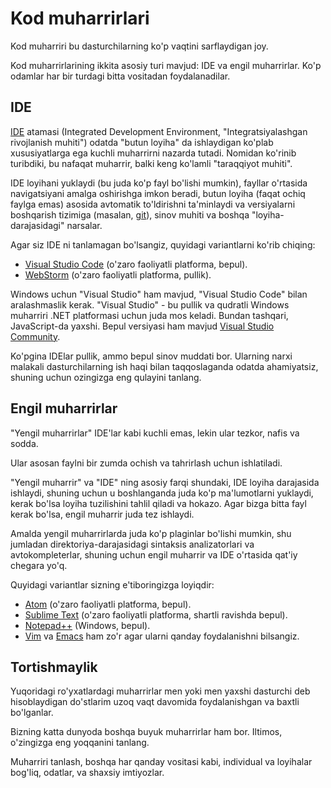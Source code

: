 # Kod muharrirlari

Kod muharriri bu dasturchilarning ko'p vaqtini sarflaydigan joy.

Kod muharrirlarining ikkita asosiy turi mavjud: IDE va engil muharrirlar. Ko'p odamlar har bir turdagi bitta vositadan foydalanadilar.

## IDE

[IDE](https://en.wikipedia.org/wiki/Integrated_development_environment) atamasi (Integrated Development Environment, "Integratsiyalashgan rivojlanish muhiti") odatda "butun loyiha" da ishlaydigan ko'plab xususiyatlarga ega kuchli muharrirni nazarda tutadi. Nomidan ko'rinib turibdiki, bu nafaqat muharrir, balki keng ko'lamli "taraqqiyot muhiti".

IDE loyihani yuklaydi (bu juda ko'p fayl bo'lishi mumkin), fayllar o'rtasida navigatsiyani amalga oshirishga imkon beradi, butun loyiha (faqat ochiq faylga emas) asosida avtomatik to'ldirishni ta'minlaydi va versiyalarni boshqarish tizimiga (masalan, [git](https://git-scm.com/)), sinov muhiti va boshqa "loyiha-darajasidagi" narsalar.

Agar siz IDE ni tanlamagan bo'lsangiz, quyidagi variantlarni ko'rib chiqing:

- [Visual Studio Code](https://code.visualstudio.com/) (o'zaro faoliyatli platforma, bepul).
- [WebStorm](http://www.jetbrains.com/webstorm/) (o'zaro faoliyatli platforma, pullik).

Windows uchun "Visual Studio" ham mavjud, "Visual Studio Code" bilan aralashmaslik kerak. "Visual Studio" - bu pullik va qudratli Windows muharriri .NET platformasi uchun juda mos keladi. Bundan tashqari, JavaScript-da yaxshi. Bepul versiyasi ham mavjud [Visual Studio Community](https://www.visualstudio.com/vs/community/).

Ko'pgina IDElar pullik, ammo bepul sinov muddati bor. Ularning narxi malakali dasturchilarning ish haqi bilan taqqoslaganda odatda ahamiyatsiz, shuning uchun ozingizga eng qulayini tanlang.

## Engil muharrirlar

"Yengil muharrirlar" IDE'lar kabi kuchli emas, lekin ular tezkor, nafis va sodda.

Ular asosan faylni bir zumda ochish va tahrirlash uchun ishlatiladi.

"Yengil muharrir" va "IDE" ning asosiy farqi shundaki, IDE loyiha darajasida ishlaydi, shuning uchun u boshlanganda juda ko'p ma'lumotlarni yuklaydi, kerak bo'lsa loyiha tuzilishini tahlil qiladi va hokazo. Agar bizga bitta fayl kerak bo'lsa, engil muharrir juda tez ishlaydi.

Amalda yengil muharrirlarda juda ko'p plaginlar bo'lishi mumkin, shu jumladan direktoriya-darajasidagi sintaksis analizatorlari va avtokompleterlar, shuning uchun engil muharrir va IDE o'rtasida qat'iy chegara yo'q.

Quyidagi variantlar sizning e'tiboringizga loyiqdir:

- [Atom](https://atom.io/) (o'zaro faoliyatli platforma, bepul).
- [Sublime Text](http://www.sublimetext.com) (o'zaro faoliyatli platforma, shartli ravishda bepul).
- [Notepad++](https://notepad-plus-plus.org/) (Windows, bepul).
- [Vim](http://www.vim.org/) va [Emacs](https://www.gnu.org/software/emacs/) ham zo'r agar ularni qanday foydalanishni bilsangiz.

## Tortishmaylik

Yuqoridagi ro'yxatlardagi muharrirlar men yoki men yaxshi dasturchi deb hisoblaydigan do'stlarim uzoq vaqt davomida foydalanishgan va baxtli bo'lganlar.

Bizning katta dunyoda boshqa buyuk muharrirlar ham bor. Iltimos, o'zingizga eng yoqqanini tanlang.

Muharriri tanlash, boshqa har qanday vositasi kabi, individual va loyihalar bog'liq, odatlar, va shaxsiy imtiyozlar.